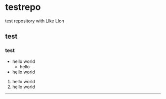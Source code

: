 # testrepo
test repository with LIke LIon
## test
### test

* hello world
  * hello
* hello world

1. hello world
2. hello world

---

